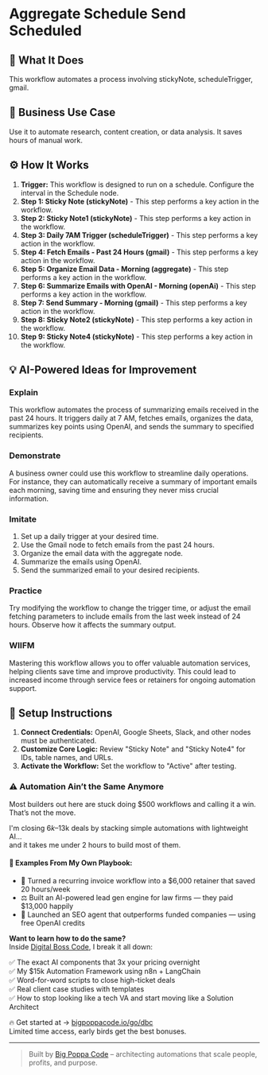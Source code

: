# Aggregate Schedule Send Scheduled

## 🚀 What It Does
This workflow automates a process involving stickyNote, scheduleTrigger, gmail.

## 💼 Business Use Case
Use it to automate research, content creation, or data analysis. It saves hours of manual work.

## ⚙️ How It Works
1.  **Trigger:** This workflow is designed to run on a schedule. Configure the interval in the Schedule node.
2. **Step 1: Sticky Note (stickyNote)** - This step performs a key action in the workflow.
3. **Step 2: Sticky Note1 (stickyNote)** - This step performs a key action in the workflow.
4. **Step 3: Daily 7AM Trigger (scheduleTrigger)** - This step performs a key action in the workflow.
5. **Step 4: Fetch Emails - Past 24 Hours (gmail)** - This step performs a key action in the workflow.
6. **Step 5: Organize Email Data - Morning (aggregate)** - This step performs a key action in the workflow.
7. **Step 6: Summarize Emails with OpenAI - Morning (openAi)** - This step performs a key action in the workflow.
8. **Step 7: Send Summary - Morning (gmail)** - This step performs a key action in the workflow.
9. **Step 8: Sticky Note2 (stickyNote)** - This step performs a key action in the workflow.
10. **Step 9: Sticky Note4 (stickyNote)** - This step performs a key action in the workflow.

## 💡 AI-Powered Ideas for Improvement
### Explain
This workflow automates the process of summarizing emails received in the past 24 hours. It triggers daily at 7 AM, fetches emails, organizes the data, summarizes key points using OpenAI, and sends the summary to specified recipients.

### Demonstrate
A business owner could use this workflow to streamline daily operations. For instance, they can automatically receive a summary of important emails each morning, saving time and ensuring they never miss crucial information.

### Imitate
1. Set up a daily trigger at your desired time.
2. Use the Gmail node to fetch emails from the past 24 hours.
3. Organize the email data with the aggregate node.
4. Summarize the emails using OpenAI.
5. Send the summarized email to your desired recipients.

### Practice
Try modifying the workflow to change the trigger time, or adjust the email fetching parameters to include emails from the last week instead of 24 hours. Observe how it affects the summary output.

### WIIFM
Mastering this workflow allows you to offer valuable automation services, helping clients save time and improve productivity. This could lead to increased income through service fees or retainers for ongoing automation support.

## 🔧 Setup Instructions
1. **Connect Credentials:** OpenAI, Google Sheets, Slack, and other nodes must be authenticated.
2. **Customize Core Logic:** Review "Sticky Note" and "Sticky Note4" for IDs, table names, and URLs.
3. **Activate the Workflow:** Set the workflow to "Active" after testing.

### ⚠️ Automation Ain’t the Same Anymore

Most builders out here are stuck doing $500 workflows and calling it a win.  
That’s not the move.  

I'm closing $6k–$13k deals by stacking simple automations with lightweight AI...  
and it takes me under 2 hours to build most of them.

#### 🧠 Examples From My Own Playbook:
- 🔁 Turned a recurring invoice workflow into a $6,000 retainer that saved 20 hours/week  
- ⚖️ Built an AI-powered lead gen engine for law firms — they paid $13,000 happily  
- 🚀 Launched an SEO agent that outperforms funded companies — using free OpenAI credits  

**Want to learn how to do the same?**  
Inside [Digital Boss Code](https://bigpoppacode.io/go/dbc), I break it all down:

✅ The exact AI components that 3x your pricing overnight  
✅ My $15k Automation Framework using n8n + LangChain  
✅ Word-for-word scripts to close high-ticket deals  
✅ Real client case studies with templates  
✅ How to stop looking like a tech VA and start moving like a Solution Architect  

🔥 Get started at → [bigpoppacode.io/go/dbc](https://bigpoppacode.io/go/dbc)  
Limited time access, early birds get the best bonuses.

---
> Built by [Big Poppa Code](https://bigpoppacode.io) – architecting automations that scale people, profits, and purpose.
